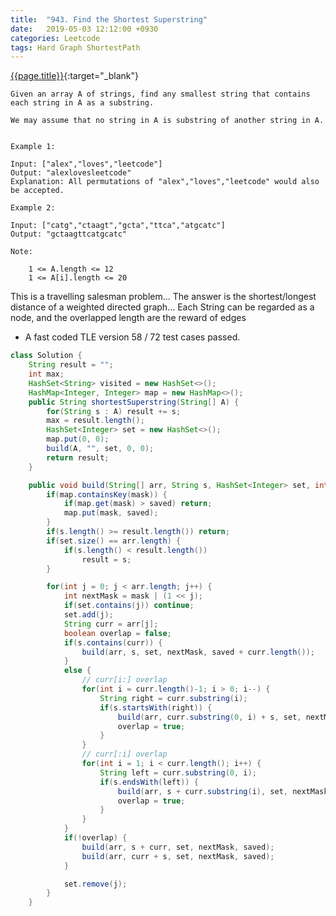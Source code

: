 ```yaml
---
title:  "943. Find the Shortest Superstring"
date:   2019-05-03 12:12:00 +0930
categories: Leetcode
tags: Hard Graph ShortestPath
---
```


[{{page.title}}](https://leetcode.com/problems/valid-palindrome-ii/){:target="_blank"}

    Given an array A of strings, find any smallest string that contains each string in A as a substring.

    We may assume that no string in A is substring of another string in A.


    Example 1:

    Input: ["alex","loves","leetcode"]
    Output: "alexlovesleetcode"
    Explanation: All permutations of "alex","loves","leetcode" would also be accepted.

    Example 2:

    Input: ["catg","ctaagt","gcta","ttca","atgcatc"]
    Output: "gctaagttcatgcatc"

    Note:

        1 <= A.length <= 12
        1 <= A[i].length <= 20


This is a travelling salesman problem...
The answer is the shortest/longest distance of a weighted directed graph...
Each String can be regarded as a node, and the overlapped length are the reward of edges

* A fast coded TLE version 58 / 72 test cases passed.

```java
class Solution {
    String result = "";
    int max;
    HashSet<String> visited = new HashSet<>();
    HashMap<Integer, Integer> map = new HashMap<>();
    public String shortestSuperstring(String[] A) {
        for(String s : A) result += s;
        max = result.length();
        HashSet<Integer> set = new HashSet<>();
        map.put(0, 0);
        build(A, "", set, 0, 0);
        return result;
    }

    public void build(String[] arr, String s, HashSet<Integer> set, int mask, int saved) {
        if(map.containsKey(mask)) {
            if(map.get(mask) > saved) return;
            map.put(mask, saved);
        }
        if(s.length() >= result.length()) return;
        if(set.size() == arr.length) {
            if(s.length() < result.length())
                result = s;
        }

        for(int j = 0; j < arr.length; j++) {
            int nextMask = mask | (1 << j);
            if(set.contains(j)) continue;
            set.add(j);
            String curr = arr[j];
            boolean overlap = false;
            if(s.contains(curr)) {
                build(arr, s, set, nextMask, saved + curr.length());
            }
            else {
                // curr[i:] overlap
                for(int i = curr.length()-1; i > 0; i--) {
                    String right = curr.substring(i);
                    if(s.startsWith(right)) {
                        build(arr, curr.substring(0, i) + s, set, nextMask, saved + right.length());
                        overlap = true;
                    }
                }
                // curr[:i] overlap
                for(int i = 1; i < curr.length(); i++) {
                    String left = curr.substring(0, i);
                    if(s.endsWith(left)) {
                        build(arr, s + curr.substring(i), set, nextMask, saved + left.length());
                        overlap = true;
                    }
                }
            }
            if(!overlap) {
                build(arr, s + curr, set, nextMask, saved);
                build(arr, curr + s, set, nextMask, saved);
            }

            set.remove(j);
        }
    }
```
